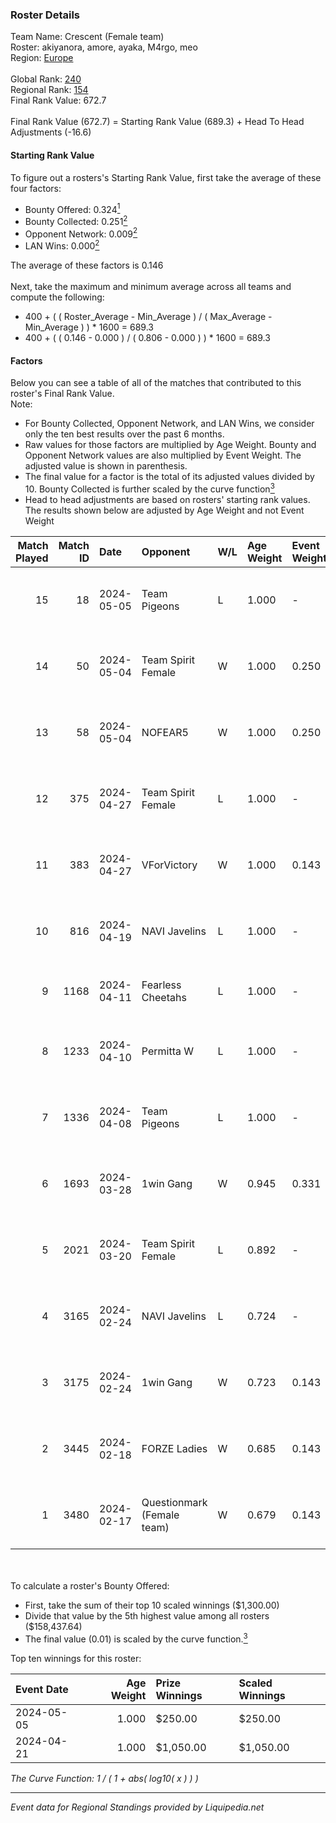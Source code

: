 ### Roster Details<br />
Team Name: Crescent (Female team)<br />
Roster: akiyanora, amore, ayaka, M4rgo, meo<br />
Region: [Europe]( ../standings_europe.md)<br />
<br />
Global Rank: [240](../standings_global.md)<br />
Regional Rank: [154]( ../standings_europe.md)<br />
Final Rank Value:  672.7<br />
<br />
Final Rank Value (672.7) = Starting Rank Value (689.3) + Head To Head Adjustments (-16.6)<br />

#### Starting Rank Value<br />
To figure out a rosters's Starting Rank Value, first take the average of these four factors:<br />
- Bounty Offered: 0.324[<sup>1</sup>](#table2)
- Bounty Collected: 0.251[<sup>2</sup>](#table1)
- Opponent Network: 0.009[<sup>2</sup>](#table1)
- LAN Wins: 0.000[<sup>2</sup>](#table1)

The average of these factors is 0.146<br />
<br />
Next, take the maximum and minimum average across all teams and compute the following:<br />
- 400 + ( ( Roster_Average - Min_Average ) / ( Max_Average - Min_Average ) ) * 1600 = 689.3
- 400 + ( ( 0.146 - 0.000 ) / ( 0.806 - 0.000 ) ) * 1600 = 689.3


#### Factors<br />
Below you can see a table of all of the matches that contributed to this roster's Final Rank Value.<br />
Note:<br />

- For Bounty Collected, Opponent Network, and LAN Wins, we consider only the ten best results over the past 6 months.
- Raw values for those factors are multiplied by Age Weight. Bounty and Opponent Network values are also multiplied by Event Weight. The adjusted value is shown in parenthesis.
- The final value for a factor is the total of its adjusted values divided by 10. Bounty Collected is further scaled by the curve function[<sup>3</sup>](#curveFunction)
- Head to head adjustments are based on rosters' starting rank values. The results shown below are adjusted by Age Weight and not Event Weight
<span id="table1"></span><br />


| Match Played | Match ID | Date       | Opponent                   | W/L | Age Weight | Event Weight | Bounty Collected | Opponent Network | LAN Wins      | H2H Adj. | Roster                                 |
| -: | -: | :- | :- | :- | :- | :- | :- | :- | :- | -: | :- |
|           15 |       18 | 2024-05-05 | Team Pigeons               | L   | 1.000      | -            | -                | -                | -             |    -5.14 | akiyanora, amore, ayaka, M4rgo, meo    |
|           14 |       50 | 2024-05-04 | Team Spirit Female         | W   | 1.000      | 0.250        | 0.011 (0.003)    | 0.205 (0.051)    | false (0.000) |    15.13 | akiyanora, amore, ayaka, M4rgo, meo    |
|           13 |       58 | 2024-05-04 | NOFEAR5                    | W   | 1.000      | 0.250        | 0.018 (0.004)    | 0.017 (0.004)    | false (0.000) |    19.07 | akiyanora, amore, ayaka, M4rgo, meo    |
|           12 |      375 | 2024-04-27 | Team Spirit Female         | L   | 1.000      | -            | -                | -                | -             |   -15.56 | akiyanora, amore, ayaka, M4rgo, meo    |
|           11 |      383 | 2024-04-27 | VForVictory                | W   | 1.000      | 0.143        | 0.000 (0.000)    | 0.000 (0.000)    | false (0.000) |     5.97 | akiyanora, amore, ayaka, M4rgo, meo    |
|           10 |      816 | 2024-04-19 | NAVI Javelins              | L   | 1.000      | -            | -                | -                | -             |    -6.87 | akiyanora, amore, ayaka, M4rgo, meo    |
|            9 |     1168 | 2024-04-11 | Fearless Cheetahs          | L   | 1.000      | -            | -                | -                | -             |   -13.14 | kr4sy, Ksu, t4tty, victoria, vilga     |
|            8 |     1233 | 2024-04-10 | Permitta W                 | L   | 1.000      | -            | -                | -                | -             |   -23.11 | amyb, Gaba, Mrs_Fire, pavlla, Tynka    |
|            7 |     1336 | 2024-04-08 | Team Pigeons               | L   | 1.000      | -            | -                | -                | -             |    -7.07 | akiyanora, amore, ayaka, M4rgo, meo    |
|            6 |     1693 | 2024-03-28 | 1win Gang                  | W   | 0.945      | 0.331        | 0.007 (0.002)    | 0.061 (0.019)    | false (0.000) |    12.03 | akiyanora, amore, ayaka, M4rgo, meo    |
|            5 |     2021 | 2024-03-20 | Team Spirit Female         | L   | 0.892      | -            | -                | -                | -             |   -13.69 | akiyanora, amore, ayaka, M4rgo, meo    |
|            4 |     3165 | 2024-02-24 | NAVI Javelins              | L   | 0.724      | -            | -                | -                | -             |    -7.03 | akiyanora, amore, ayaka, M4rgo, meo    |
|            3 |     3175 | 2024-02-24 | 1win Gang                  | W   | 0.723      | 0.143        | 0.007 (0.001)    | 0.061 (0.006)    | false (0.000) |     9.77 | Deylary, f6tal, miu_u, Potya, unknxwn  |
|            2 |     3445 | 2024-02-18 | FORZE Ladies               | W   | 0.685      | 0.143        | 0.002 (0.000)    | 0.057 (0.006)    | false (0.000) |     9.56 | k175un4, mikeri, sosya, Stormy, wieenn |
|            1 |     3480 | 2024-02-17 | Questionmark (Female team) | W   | 0.679      | 0.143        | 0.000 (0.000)    | 0.000 (0.000)    | false (0.000) |     3.44 | ASTRA, IRBITka, Missy, oxycet, twix    |

<br />
<span id="table2"></span><br />
To calculate a roster's Bounty Offered:<br />

- First, take the sum of their top 10 scaled winnings ($1,300.00)
- Divide that value by the 5th highest value among all rosters ($158,437.64)
- The final value (0.01) is scaled by the curve function.[<sup>3</sup>](#curveFunction)

Top ten winnings for this roster:<br />

| Event Date | Age Weight | Prize Winnings | Scaled Winnings |
| :- | -: | :- | :- |
| 2024-05-05 |      1.000 | $250.00        | $250.00         |
| 2024-04-21 |      1.000 | $1,050.00      | $1,050.00       |


<span id="curveFunction"></span>_The Curve Function: 1 / ( 1 + abs( log10( x ) ) )_<br />

---
_Event data for Regional Standings provided by Liquipedia.net_<br />
